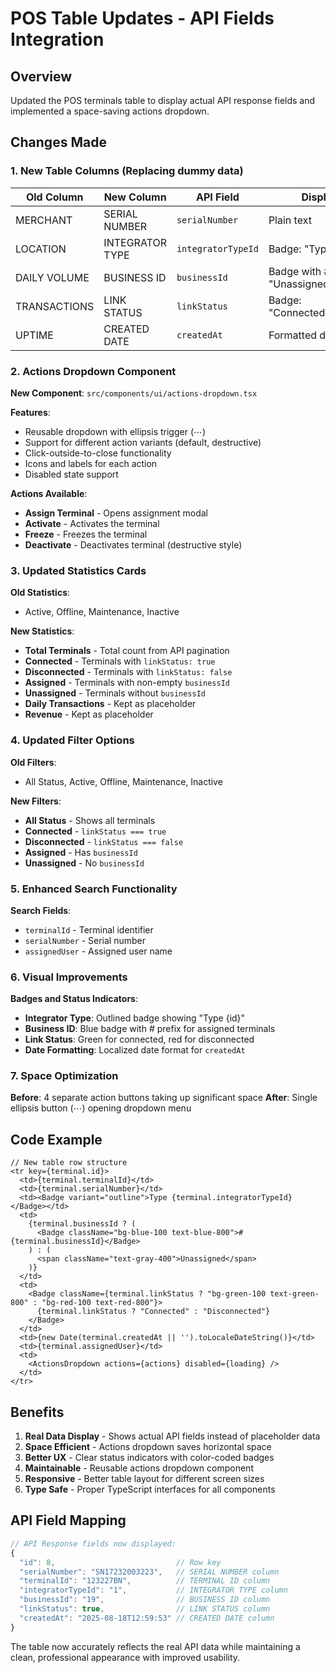 # POS Table Updates - API Fields Integration

## Overview
Updated the POS terminals table to display actual API response fields and implemented a space-saving actions dropdown.

## Changes Made

### 1. New Table Columns (Replacing dummy data)

| Old Column | New Column | API Field | Display Format |
|------------|------------|-----------|---------------|
| MERCHANT | SERIAL NUMBER | `serialNumber` | Plain text |
| LOCATION | INTEGRATOR TYPE | `integratorTypeId` | Badge: "Type {id}" |
| DAILY VOLUME | BUSINESS ID | `businessId` | Badge with #prefix or "Unassigned" |
| TRANSACTIONS | LINK STATUS | `linkStatus` | Badge: "Connected"/"Disconnected" |
| UPTIME | CREATED DATE | `createdAt` | Formatted date |

### 2. Actions Dropdown Component

**New Component**: `src/components/ui/actions-dropdown.tsx`

**Features**:
- Reusable dropdown with ellipsis trigger (⋯)
- Support for different action variants (default, destructive)
- Click-outside-to-close functionality
- Icons and labels for each action
- Disabled state support

**Actions Available**:
- **Assign Terminal** - Opens assignment modal
- **Activate** - Activates the terminal
- **Freeze** - Freezes the terminal  
- **Deactivate** - Deactivates terminal (destructive style)

### 3. Updated Statistics Cards

**Old Statistics**:
- Active, Offline, Maintenance, Inactive

**New Statistics**:
- **Total Terminals** - Total count from API pagination
- **Connected** - Terminals with `linkStatus: true`
- **Disconnected** - Terminals with `linkStatus: false`  
- **Assigned** - Terminals with non-empty `businessId`
- **Unassigned** - Terminals without `businessId`
- **Daily Transactions** - Kept as placeholder
- **Revenue** - Kept as placeholder

### 4. Updated Filter Options

**Old Filters**:
- All Status, Active, Offline, Maintenance, Inactive

**New Filters**:
- **All Status** - Shows all terminals
- **Connected** - `linkStatus === true`
- **Disconnected** - `linkStatus === false`
- **Assigned** - Has `businessId`
- **Unassigned** - No `businessId`

### 5. Enhanced Search Functionality

**Search Fields**:
- `terminalId` - Terminal identifier
- `serialNumber` - Serial number
- `assignedUser` - Assigned user name

### 6. Visual Improvements

**Badges and Status Indicators**:
- **Integrator Type**: Outlined badge showing "Type {id}"
- **Business ID**: Blue badge with # prefix for assigned terminals
- **Link Status**: Green for connected, red for disconnected
- **Date Formatting**: Localized date format for `createdAt`

### 7. Space Optimization

**Before**: 4 separate action buttons taking up significant space
**After**: Single ellipsis button (⋯) opening dropdown menu

## Code Example

```tsx
// New table row structure
<tr key={terminal.id}>
  <td>{terminal.terminalId}</td>
  <td>{terminal.serialNumber}</td>
  <td><Badge variant="outline">Type {terminal.integratorTypeId}</Badge></td>
  <td>
    {terminal.businessId ? (
      <Badge className="bg-blue-100 text-blue-800">#{terminal.businessId}</Badge>
    ) : (
      <span className="text-gray-400">Unassigned</span>
    )}
  </td>
  <td>
    <Badge className={terminal.linkStatus ? "bg-green-100 text-green-800" : "bg-red-100 text-red-800"}>
      {terminal.linkStatus ? "Connected" : "Disconnected"}
    </Badge>
  </td>
  <td>{new Date(terminal.createdAt || '').toLocaleDateString()}</td>
  <td>{terminal.assignedUser}</td>
  <td>
    <ActionsDropdown actions={actions} disabled={loading} />
  </td>
</tr>
```

## Benefits

1. **Real Data Display** - Shows actual API fields instead of placeholder data
2. **Space Efficient** - Actions dropdown saves horizontal space
3. **Better UX** - Clear status indicators with color-coded badges
4. **Maintainable** - Reusable actions dropdown component
5. **Responsive** - Better table layout for different screen sizes
6. **Type Safe** - Proper TypeScript interfaces for all components

## API Field Mapping

```typescript
// API Response fields now displayed:
{
  "id": 8,                           // Row key
  "serialNumber": "SN17232003223",   // SERIAL NUMBER column
  "terminalId": "123227BN",          // TERMINAL ID column  
  "integratorTypeId": "1",           // INTEGRATOR TYPE column
  "businessId": "19",                // BUSINESS ID column
  "linkStatus": true,                // LINK STATUS column
  "createdAt": "2025-08-18T12:59:53" // CREATED DATE column
}
```

The table now accurately reflects the real API data while maintaining a clean, professional appearance with improved usability.
